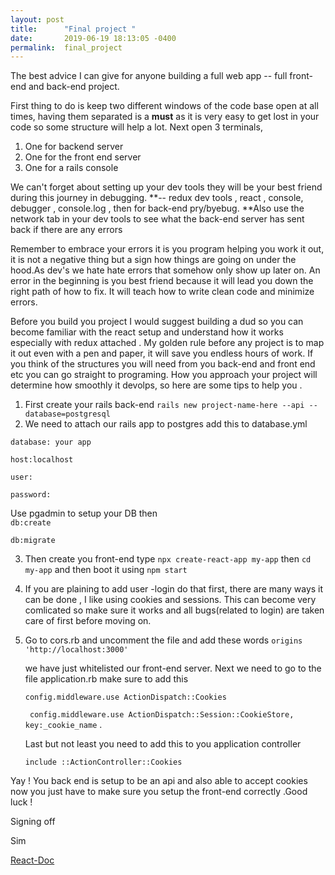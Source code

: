 ```yaml
---
layout: post
title:      "Final project "
date:       2019-06-19 18:13:05 -0400
permalink:  final_project
---
```


 The best advice I can give for anyone building a full web app -- full front-end and back-end project.

First thing to do is keep two different  windows of the code base open at all times,  having them separated is a **must** as it is very easy to get lost in your code so some structure will help a lot. Next open 3 terminals,

1. One for backend server  
2. One for  the front end server 
3. One for a rails console

We can't forget about setting up your dev tools they will be your best friend during this journey in   debugging. **-- redux dev tools , react , console, debugger , console.log , then for back-end  pry/byebug. **Also use the network tab in your dev tools to see what the back-end server has sent back if there are any errors 

Remember to  embrace your errors it is you program helping you work it out,  it is not a negative thing but a sign how things are going on under the hood.As dev's we hate hate errors that somehow only show up later on.  An error in the beginning is you best friend because it will lead you down the right path of how to fix. It will teach how to write clean code and minimize errors. 

 Before you build you project I would suggest  building  a dud so you can become familiar with the react setup and understand how it works especially with redux attached . My golden rule before any project is to map it out even with a pen and paper, it will save you endless hours of work.  If  you  think of the structures you will need from you back-end and front end etc you can go straight to programing. How you approach your project will determine how smoothly it devolps, so here are some tips to help you .


1.  First create your rails back-end `rails new project-name-here --api --database=postgresql` 
2.  We need to attach our rails app to postgres add this to  database.yml  

``database: your app``

``host:localhost ``

``user:`` 

``password:``

Use pgadmin to setup your DB then  
``db:create``

``db:migrate``
 
3.    Then create you front-end  type    `npx create-react-app my-app` then `cd my-app` and then boot it using `npm start`
4.  If you are plaining to add user -login do that first, there are many ways it can be done , I like using cookies and sessions. This can become  very comlicated so make sure it works and all bugs(related to login) are taken care of first before moving on.
5.    Go to cors.rb and uncomment  the file and add  these words
    `origins 'http://localhost:3000'` 
		
		we have just  whitelisted our front-end  server. Next  we need to go to the file  application.rb  make sure to add this 
		
		```config.middleware.use ActionDispatch::Cookies```
    
		``` config.middleware.use ActionDispatch::Session::CookieStore, key:_cookie_name``` .
		
		Last but not least you need to  add this to you application controller  
		
		```include ::ActionController::Cookies```

		 
	
Yay ! You back end is setup to be an api and also able to  accept cookies now you just have to make sure
you setup the front-end correctly .Good luck !

Signing off 

Sim


[React-Doc](https://github.com/facebook/create-react-app)

		 

   
